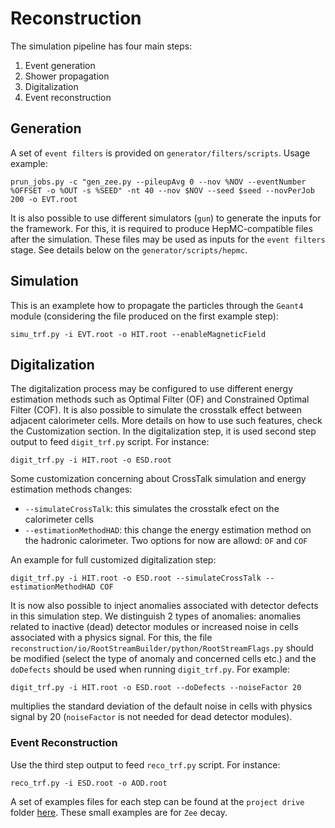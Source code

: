 

# Reconstruction

The simulation pipeline has four main steps:

1. Event generation
2. Shower propagation
3. Digitalization
4. Event reconstruction


## Generation

A set of `event filters` is provided on `generator/filters/scripts`. Usage example:

```
prun_jobs.py -c "gen_zee.py --pileupAvg 0 --nov %NOV --eventNumber %OFFSET -o %OUT -s %SEED" -nt 40 --nov $NOV --seed $seed --novPerJob 200 -o EVT.root
```

It is also possible to use different simulators (`gun`) to generate the inputs for the framework. For this, it is required to produce HepMC-compatible files after the simulation. These files may be used as inputs for the `event filters` stage. See details below on the `generator/scripts/hepmc`.


## Simulation

This is an examplete how to propagate the particles through the `Geant4` module (considering the file produced on the first example step):

```
simu_trf.py -i EVT.root -o HIT.root --enableMagneticField
```

##  Digitalization

The digitalization process may be configured to use different energy estimation methods such as Optimal Filter (OF) and Constrained Optimal Filter (COF). It is also possible to simulate the crosstalk effect between adjacent calorimeter cells. More details on how to use such features, check the Customization section. In the digitalization step, it is used second step output to feed `digit_trf.py` script. For instance: 

```
digit_trf.py -i HIT.root -o ESD.root
```

Some customization concerning about CrossTalk simulation and energy estimation methods changes:

- ```--simulateCrossTalk```: this simulates the crosstalk efect on the calorimeter cells
- ```--estimationMethodHAD```: this change the energy estimation method on the hadronic calorimeter. Two options for now are allowd: ```OF``` and ```COF```

An example for full customized digitalization step:

```
digit_trf.py -i HIT.root -o ESD.root --simulateCrossTalk --estimationMethodHAD COF
```

It is now also possible to inject anomalies associated with detector defects in this simulation step.
We distinguish 2 types of anomalies: anomalies related to inactive (dead) detector modules or increased noise in cells associated with a physics signal.
For this, the file `reconstruction/io/RootStreamBuilder/python/RootStreamFlags.py` should be modified (select the type of anomaly and concerned cells etc.) and the ```doDefects``` should be used when running `digit_trf.py`.
For example:
 
```
digit_trf.py -i HIT.root -o ESD.root --doDefects --noiseFactor 20
```
multiplies the standard deviation of the default noise in cells with physics signal by 20 (```noiseFactor``` is not needed for dead detector modules).


### Event Reconstruction

Use the third step output to feed `reco_trf.py` script. For instance:

```
reco_trf.py -i ESD.root -o AOD.root
```

A set of examples files for each step can be found at the ```project drive``` folder [here](https://drive.google.com/drive/folders/1z3h6kP0VTVNml4sIQ8sB6eZtwXnrAdtG?usp=share_link). These small examples are for `Zee` decay.


